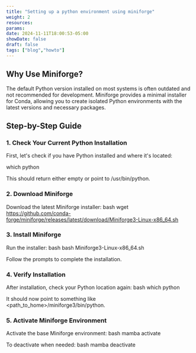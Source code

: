 ```yaml
---
title: "Setting up a python environment using miniforge"
weight: 2
resources:
params:
date: 2024-11-11T18:00:53-05:00
showDate: false
draft: false
tags: ["blog","howto"]
---
```

## Why Use Miniforge?

The default Python version installed on most systems is often outdated and not recommended for development. Miniforge provides a minimal installer for Conda, allowing you to create isolated Python environments with the latest versions and necessary packages.

## Step-by-Step Guide

### 1. Check Your Current Python Installation

First, let's check if you have Python installed and where it's located:


which python

This should return either empty or point to /usr/bin/python.
### 2. Download Miniforge
Download the latest Miniforge installer:
bash
wget https://github.com/conda-forge/miniforge/releases/latest/download/Miniforge3-Linux-x86_64.sh

### 3. Install Miniforge
Run the installer:
bash
bash Miniforge3-Linux-x86_64.sh

Follow the prompts to complete the installation.
### 4. Verify Installation
After installation, check your Python location again:
bash
which python

It should now point to something like <path_to_home>/miniforge3/bin/python.
### 5. Activate Miniforge Environment
Activate the base Miniforge environment:
bash
mamba activate

To deactivate when needed:
bash
mamba deactivate
